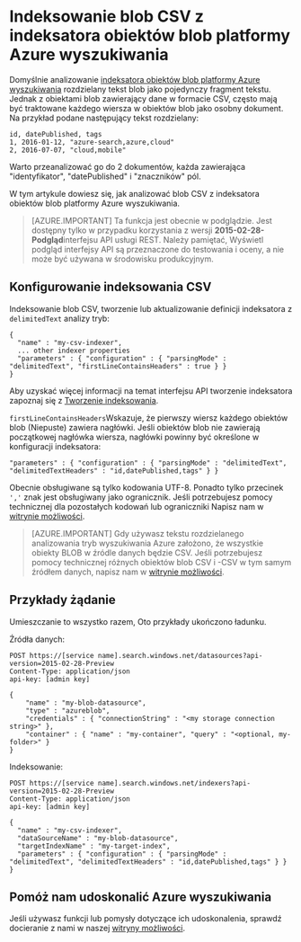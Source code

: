 <properties
pageTitle="Indeksowanie blob CSV z indeksatora obiektów blob platformy Azure wyszukiwania | Microsoft Azure"
description="Dowiedz się, jak indeks blob CSV za pomocą wyszukiwania Azure"
services="search"
documentationCenter=""
authors="chaosrealm"
manager="pablocas"
editor="" />

<tags
ms.service="search"
ms.devlang="rest-api"
ms.workload="search" ms.topic="article"  
ms.tgt_pltfrm="na"
ms.date="07/12/2016"
ms.author="eugenesh" />

# <a name="indexing-csv-blobs-with-azure-search-blob-indexer"></a>Indeksowanie blob CSV z indeksatora obiektów blob platformy Azure wyszukiwania 

Domyślnie analizowanie [indeksatora obiektów blob platformy Azure wyszukiwania](search-howto-indexing-azure-blob-storage.md) rozdzielany tekst blob jako pojedynczy fragment tekstu. Jednak z obiektami blob zawierający dane w formacie CSV, często mają być traktowane każdego wiersza w obiektów blob jako osobny dokument. Na przykład podane następujący tekst rozdzielany: 

    id, datePublished, tags
    1, 2016-01-12, "azure-search,azure,cloud" 
    2, 2016-07-07, "cloud,mobile" 

Warto przeanalizować go do 2 dokumentów, każda zawierająca "identyfikator", "datePublished" i "znaczników" pól.

W tym artykule dowiesz się, jak analizować blob CSV z indeksatora obiektów blob platformy Azure wyszukiwania. 

> [AZURE.IMPORTANT] Ta funkcja jest obecnie w podglądzie. Jest dostępny tylko w przypadku korzystania z wersji **2015-02-28-Podgląd**interfejsu API usługi REST. Należy pamiętać, Wyświetl podgląd interfejsy API są przeznaczone do testowania i oceny, a nie może być używana w środowisku produkcyjnym. 

## <a name="setting-up-csv-indexing"></a>Konfigurowanie indeksowania CSV

Indeksowanie blob CSV, tworzenie lub aktualizowanie definicji indeksatora z `delimitedText` analizy tryb:  

    {
      "name" : "my-csv-indexer",
      ... other indexer properties
      "parameters" : { "configuration" : { "parsingMode" : "delimitedText", "firstLineContainsHeaders" : true } }
    }

Aby uzyskać więcej informacji na temat interfejsu API tworzenie indeksatora zapoznaj się z [Tworzenie indeksowania](search-api-indexers-2015-02-28-preview.md#create-indexer).

`firstLineContainsHeaders`Wskazuje, że pierwszy wiersz każdego obiektów blob (Niepuste) zawiera nagłówki.
Jeśli obiektów blob nie zawierają początkowej nagłówka wiersza, nagłówki powinny być określone w konfiguracji indeksatora: 

    "parameters" : { "configuration" : { "parsingMode" : "delimitedText", "delimitedTextHeaders" : "id,datePublished,tags" } } 

Obecnie obsługiwane są tylko kodowania UTF-8. Ponadto tylko przecinek `','` znak jest obsługiwany jako ogranicznik. Jeśli potrzebujesz pomocy technicznej dla pozostałych kodowań lub ograniczniki Napisz nam w [witrynie możliwości](https://feedback.azure.com/forums/263029-azure-search).

> [AZURE.IMPORTANT] Gdy używasz tekstu rozdzielanego analizowania tryb wyszukiwania Azure założono, że wszystkie obiekty BLOB w źródle danych będzie CSV. Jeśli potrzebujesz pomocy technicznej różnych obiektów blob CSV i -CSV w tym samym źródłem danych, napisz nam w [witrynie możliwości](https://feedback.azure.com/forums/263029-azure-search).

## <a name="request-examples"></a>Przykłady żądanie

Umieszczanie to wszystko razem, Oto przykłady ukończono ładunku. 

Źródła danych: 

    POST https://[service name].search.windows.net/datasources?api-version=2015-02-28-Preview
    Content-Type: application/json
    api-key: [admin key]

    {
        "name" : "my-blob-datasource",
        "type" : "azureblob",
        "credentials" : { "connectionString" : "<my storage connection string>" },
        "container" : { "name" : "my-container", "query" : "<optional, my-folder>" }
    }   

Indeksowanie:

    POST https://[service name].search.windows.net/indexers?api-version=2015-02-28-Preview
    Content-Type: application/json
    api-key: [admin key]

    {
      "name" : "my-csv-indexer",
      "dataSourceName" : "my-blob-datasource",
      "targetIndexName" : "my-target-index",
      "parameters" : { "configuration" : { "parsingMode" : "delimitedText", "delimitedTextHeaders" : "id,datePublished,tags" } }
    }

## <a name="help-us-make-azure-search-better"></a>Pomóż nam udoskonalić Azure wyszukiwania

Jeśli używasz funkcji lub pomysły dotyczące ich udoskonalenia, sprawdź docieranie z nami w naszej [witryny możliwości](https://feedback.azure.com/forums/263029-azure-search/).